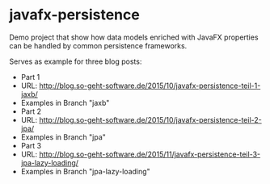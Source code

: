 javafx-persistence
==================

Demo project that show how data models enriched with JavaFX properties can be handled by common persistence frameworks.

Serves as example for three blog posts:

* Part 1
 * URL: http://blog.so-geht-software.de/2015/10/javafx-persistence-teil-1-jaxb/
 * Examples in Branch "jaxb"
* Part 2
 * URL: http://blog.so-geht-software.de/2015/10/javafx-persistence-teil-2-jpa/
 * Examples in Branch "jpa"
* Part 3
 * URL: http://blog.so-geht-software.de/2015/11/javafx-persistence-teil-3-jpa-lazy-loading/
 * Examples in Branch "jpa-lazy-loading"

